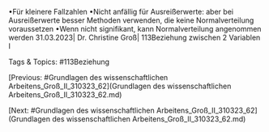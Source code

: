 •Für kleinere Fallzahlen
•Nicht anfällig für Ausreißerwerte: aber bei Ausreißerwerte besser Methoden verwenden, die keine 
Normalverteilung voraussetzen
•Wenn nicht signifikant, kann Normalverteilung angenommen werden
31.03.2023| Dr. Christine Groß| 113Beziehung zwischen 2 Variablen I

   Tags & Topics:
   #113Beziehung

[Previous: #Grundlagen des wissenschaftlichen Arbeitens_Groß_II_310323_62](Grundlagen des wissenschaftlichen Arbeitens_Groß_II_310323_62.md)

[Next: #Grundlagen des wissenschaftlichen Arbeitens_Groß_II_310323_62](Grundlagen des wissenschaftlichen Arbeitens_Groß_II_310323_62.md)